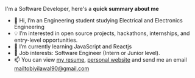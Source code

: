 
I'm a Software Developer, here's a **quick summary about me**

- 👋 Hi, I’m an Engineering student studying Electrical and Electronics Engineering
- 💡 I’m interested in open source projects, hackathons, internships, and entry-level opportunities.
- 🌱 I’m currently learning JavaScript and Reactjs
- 💼 Job interests: Software Engineer (Intern or Junior level).
- 📫 You can view [my resume](https://docs.google.com/document/d/1BrGXJQuhiS4rYt2Mrt98NwRl5dP5xQIv6p0jiAnjb3s/edit?usp=sharing), [personal website](biyilawal.netlify.app) and send me an email mailtobiyilawal90@gmail.com

<!---
BiyiLawal/BiyiLawal is a ✨ special ✨ repository because its `README.md` (this file) appears on your GitHub profile.
You can click the Preview link to take a look at your changes.
--->
